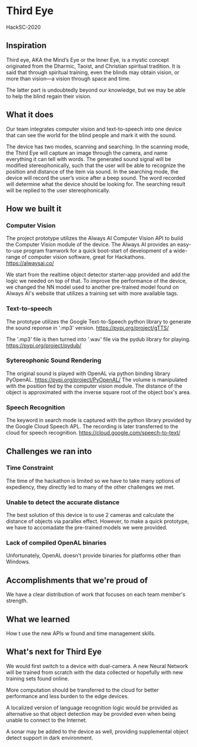 # Third Eye
HackSC-2020

## Inspiration
Third eye, AKA the Mind’s Eye or the Inner Eye, is a mystic concept originated from the Dharmic, Taoist, and Christian spiritual tradition. It is said that through spiritual training, even the blinds may obtain vision, or more than vision—a vision through space and time.

The latter part is undoubtedly beyond our knowledge, but we may be able to help the blind regain their vision.

## What it does
Our team integrates computer vision and text-to-speech into one device that can see the world for the blind people and mark it with the sound.

The device has two modes, scanning and searching. In the scanning mode, the Third Eye will capture an image through the camera, and name everything it can tell with words. The generated sound signal will be modified stereophonically, such that the user will be able to recognize the position and distance of the item via sound. In the searching mode, the device will record the user’s voice after a beep sound. The word recorded will determine what the device should be looking for. The searching result will be replied to the user stereophonically.

## How we built it

### Computer Vision
The project prototype utilizes the Always AI Computer Vision API to build the Computer Vision module of the device. The Always AI provides an easy-to-use program framwork for a quick boot-start of development of a wide-range of computer vision software, great for Hackathons.
https://alwaysai.co/

We start from the realtime object detector starter-app provided and add the logic we needed on top of that. To improve the performance of the device, we changed the NN model used to another pre-trained model found on Always AI's website that utilizes a training set with more available tags.

### Text-to-speech
The prototype utilizes the Google Text-to-Speech python library to generate the sound reponse in '.mp3' version.
https://pypi.org/project/gTTS/

The '.mp3' file is then turned into '.wav' file via the pydub library for playing.
https://pypi.org/project/pydub/

### Sytereophonic Sound Rendering
The original sound is played with OpenAL via python binding library PyOpenAL.
https://pypi.org/project/PyOpenAL/
The volume is manipulated with the position fed by the computer vision module. The distance of the object is approximated with the inverse square root of the object box's area.

### Speech Recognition
The keyword in search mode is captured with the python library provided by the Google Cloud Speech APL. The recording is later transferred to the cloud for speech recognition.
https://cloud.google.com/speech-to-text/

## Challenges we ran into

### Time Constraint
The time of the hackathon is limited so we have to take many options of expediency, they directly led to many of the other challenges we met.

### Unable to detect the accurate distance
The best solution of this device is to use 2 cameras and calculate the distance of objects via parallex effect. However, to make a quick prototype, we have to accomadate the pre-trained models we were provided.

### Lack of compiled OpenAL binaries
Unfortunately, OpenAL doesn't provide binaries for platforms other than Windows.

## Accomplishments that we're proud of
We have a clear distribution of work that focuses on each team member's strength.

## What we learned
How t use the new APIs w found and time management skills.

## What's next for Third Eye
We would first switch to a device with dual-camera. A new Neural Network will be trained from scratch with the data collected or hopefully with new training sets found online.

More computation should be transferred to the cloud for better performance and less burden to the edge devices.

A localized version of language recognition logic would be provided as alternative so that object detection may be provided even when being unable to connect to the Internet.

A sonar may be added to the device as well, providing supplemental object detect support in dark environment.
